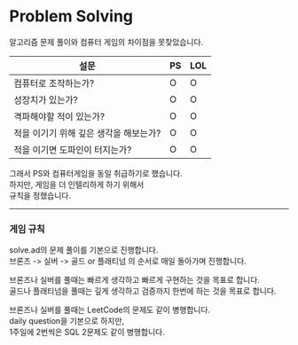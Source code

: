 # Problem Solving

알고리즘 문제 풀이와 컴퓨터 게임의 차이점을 못찾았습니다.

| 설문               | PS | LOL |
|--------------------|----|-------------|
| 컴퓨터로 조작하는가? | O  | O           |
| 성장치가 있는가? | O  | O           |
| 격파해야할 적이 있는가? | O  | O           |
| 적을 이기기 위해 깊은 생각을 해보는가? | O  | O           |
| 적을 이기면 도파인이 터지는가? | O  | O           |
  

그래서 PS와 컴퓨터게임을 동일 취급하기로 했습니다.  
하지만, 게임을 더 인텔리하게 하기 위해서  
규칙을 정했습니다.

---

### 게임 규칙

solve.ad의 문제 풀이를 기본으로 진행합니다.  
브론즈 -> 실버 -> 골드 or 플래티넘 의 순서로 매일 돌아가며 진행합니다.  

브론즈나 실버를 풀때는 빠르게 생각하고 빠르게 구현하는 것을 목표로 합니다.  
골드나 플래티넘을 풀때는 깊게 생각하고 검증까지 한번에 하는 것을 목표로 합니다.

브론즈나 실버를 풀때는 LeetCode의 문제도 같이 병행합니다.  
daily question을 기본으로 하지만,  
1주일에 2번씩은 SQL 2문제도 같이 병행합니다.